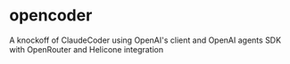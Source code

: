 # opencoder
A knockoff of ClaudeCoder using OpenAI's client and OpenAI agents SDK with OpenRouter and Helicone integration
